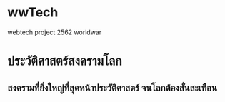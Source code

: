 # wwTech
webtech project 2562 worldwar
<h1> ประวัติศาสตร์สงครามโลก </h1>
<h2> สงครามที่ยิ่งใหญ่ที่สุดหน้าประวัติศาสตร์ จนโลกต้องสั่นสะเทือน


